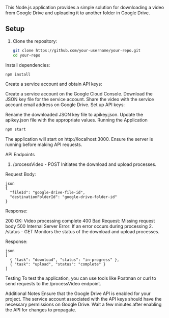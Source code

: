 This Node.js application provides a simple solution for downloading a video from Google Drive and uploading it to another folder in Google Drive.

## Setup

1. Clone the repository:
   ```bash
   git clone https://github.com/your-username/your-repo.git
   cd your-repo
   ```
Install dependencies:

```bash
npm install
```
Create a service account and obtain API keys:

Create a service account on the Google Cloud Console.
Download the JSON key file for the service account.
Share the video with the service account email address on Google Drive.
Set up API keys:

Rename the downloaded JSON key file to apikey.json.
Update the apikey.json file with the appropriate values.
Running the Application
```bash
npm start
```
The application will start on http://localhost:3000. Ensure the server is running before making API requests.

API Endpoints
1. /processVideo - POST
Initiates the download and upload processes.

Request Body:
```
json
{
  "fileId": "google-drive-file-id",
  "destinationFolderId": "google-drive-folder-id"
}
```
Response:

200 OK: Video processing complete
400 Bad Request: Missing request body
500 Internal Server Error: If an error occurs during processing
2. /status - GET
Monitors the status of the download and upload processes.

Response:
```
json
[
  { "task": "download", "status": "in-progress" },
  { "task": "upload", "status": "complete" }
]
```
Testing
To test the application, you can use tools like Postman or curl to send requests to the /processVideo endpoint.

Additional Notes
Ensure that the Google Drive API is enabled for your project.
The service account associated with the API keys should have the necessary permissions on Google Drive.
Wait a few minutes after enabling the API for changes to propagate.
